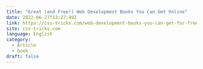 ```yaml
---
title: "Great (and Free!) Web Development Books You Can Get Online"
date: 2022-06-27T13:27:49Z
link: https://css-tricks.com/web-development-books-you-can-get-for-free/?utm_medium=RSS&utm_source=news.12bit.vn
site: css-tricks.com
language: English
category:
  - Article
  - book
draft: false
---
```

